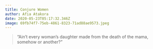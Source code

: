 ```yaml
---
title: Conjure Women
author: Afia Atakora
date: 2020-05-23T05:17:32.346Z
image: 69fb74f7-75eb-4861-8323-71ad88ae9573.jpeg
---
```

> “Ain’t every woman’s daughter made from the death of the mama, somehow or another?”
